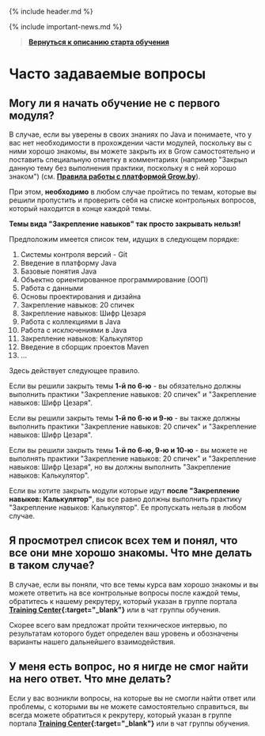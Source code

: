 {% include header.md %}

{% include important-news.md %}

>
>**[Вернуться к описанию старта обучения]({{site.materialsurl}}general/education_start)**
>   

Часто задаваемые вопросы
===

Могу ли я начать обучение не с первого модуля?
---------------------
В случае, если вы уверены в своих знаниях по Java и понимаете, что у вас нет необходимости в прохождении части модулей, поскольку вы с ними хорошо знакомы, вы можете закрыть их в Grow самостоятельно и поставить специальную отметку в комментариях (например "Закрыл данную тему без выполнения практики, поскольку я с ней хорошо знаком") (см. **[Правила работы с платформой Grow.by]({{site.materialsurl}}general/grow_intro)**).

При этом, **необходимо** в любом случае пройтись по темам, которые вы решили пропустить и проверить себя на списке контрольных вопросов, который находится в конце каждой темы.

**Темы вида "Закрепление навыков" так просто закрывать нельзя!**

Предположим имеется список тем, идущих в следующем порядке:
1. Системы контроля версий - Git
2. Введение в платформу Java
3. Базовые понятия Java
4. Объектно ориентированное программирование (ООП)
5. Работа с данными
6. Основы проектирования и дизайна
7. Закрепление навыков: 20 спичек
8. Закрепление навыков: Шифр Цезаря
9. Работа с коллекциями в Java
10. Работа с исключениями в Java
11. Закрепление навыков: Калькулятор
12. Введение в сборщик проектов Maven
13. ...

Здесь действует следующее правило.

Если вы решили закрыть темы **1-й по 6-ю** - вы обязательно должны выполнить практики "Закрепление навыков: 20 спичек" и "Закрепление навыков: Шифр Цезаря".

Если вы решили закрыть темы **1-й по 6-ю и 9-ю** - вы также должны выполнить практики "Закрепление навыков: 20 спичек" и "Закрепление навыков: Шифр Цезаря".

Если вы решили закрыть темы **1-й по 6-ю, 9-ю и 10-ю** - вы можете не выполнять практики "Закрепление навыков: 20 спичек" и "Закрепление навыков: Шифр Цезаря", но вы должны выполнить "Закрепление навыков: Калькулятор".

Если вы хотите закрыть модули которые идут **после "Закрепление навыков: Калькулятор"**, вы все равно должны выполнить практику "Закрепление навыков: Калькулятор". Ее пропускать нельзя в любом случае.

Я просмотрел список всех тем и понял, что все они мне хорошо знакомы. Что мне делать в таком случае?
---------------------
В случае, если вы поняли, что все темы курса вам хорошо знакомы и вы можете ответить на все контрольные вопросы после каждой темы, обратитесь к нашему рекрутеру, который указан в группе портала **[Training Center](https://www.training.ru/#!/Training/2305){:target="_blank"}** или в чат группы обучения.
  
Скорее всего вам предложат пройти техническое интервью, по результатам которого будет определен ваш уровень и обозначены варианты нашего дальнейшего взаимодействия.

У меня есть вопрос, но я нигде не смог найти на него ответ. Что мне делать?
---------------------
Если у вас возникли вопросы, на которые вы не смогли найти ответ или проблемы, с которыми вы не можете самостоятельно справиться, вы всегда можете обратиться к рекрутеру, который указан в группе портала **[Training Center](https://www.training.ru/#!/Training/2305){:target="_blank"}** или в чат группы обучения.